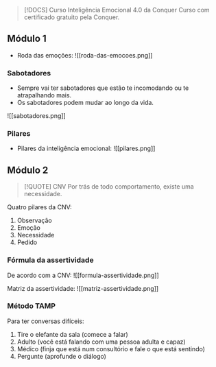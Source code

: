 
> [!DOCS] Curso Inteligência Emocional 4.0 da Conquer
> Curso com certificado gratuito pela Conquer.

## Módulo 1

- Roda das emoções:
![[roda-das-emocoes.png]]

### Sabotadores
- Sempre vai ter sabotadores que estão te incomodando ou te atrapalhando mais.
- Os sabotadores podem mudar ao longo da vida.

![[sabotadores.png]]

### Pilares
- Pilares da inteligência emocional:
![[pilares.png]]

## Módulo 2

> [!QUOTE] CNV
> Por trás de todo comportamento, existe uma necessidade.

Quatro pilares da CNV:
1. Observação
2. Emoção
3. Necessidade
4. Pedido

### Fórmula da assertividade

De acordo com a CNV:
![[formula-assertividade.png]]

Matriz da assertividade:
![[matriz-assertividade.png]]

### Método TAMP

Para ter conversas difíceis:
1. Tire o elefante da sala (comece a falar)
2. Adulto (você está falando com uma pessoa adulta e capaz)
3. Médico (finja que está num consultório e fale o que está sentindo)
4. Pergunte (aprofunde o diálogo)

